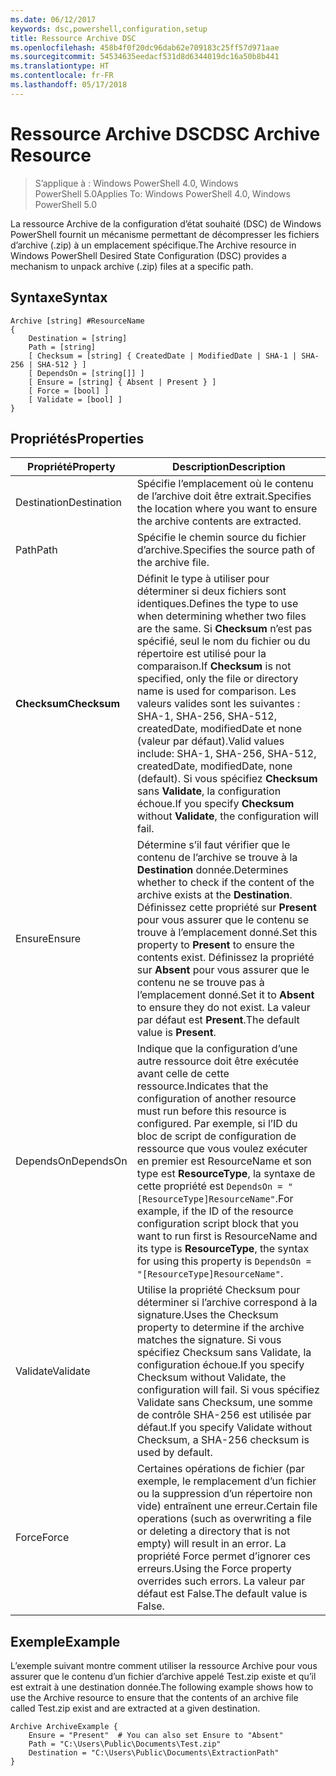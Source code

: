 ```yaml
---
ms.date: 06/12/2017
keywords: dsc,powershell,configuration,setup
title: Ressource Archive DSC
ms.openlocfilehash: 458b4f0f20dc96dab62e709183c25ff57d971aae
ms.sourcegitcommit: 54534635eedacf531d8d6344019dc16a50b8b441
ms.translationtype: HT
ms.contentlocale: fr-FR
ms.lasthandoff: 05/17/2018
---
```

# <a name="dsc-archive-resource"></a><span data-ttu-id="0d6c8-103">Ressource Archive DSC</span><span class="sxs-lookup"><span data-stu-id="0d6c8-103">DSC Archive Resource</span></span>

> <span data-ttu-id="0d6c8-104">S’applique à : Windows PowerShell 4.0, Windows PowerShell 5.0</span><span class="sxs-lookup"><span data-stu-id="0d6c8-104">Applies To: Windows PowerShell 4.0, Windows PowerShell 5.0</span></span>

<span data-ttu-id="0d6c8-105">La ressource Archive de la configuration d’état souhaité (DSC) de Windows PowerShell fournit un mécanisme permettant de décompresser les fichiers d’archive (.zip) à un emplacement spécifique.</span><span class="sxs-lookup"><span data-stu-id="0d6c8-105">The Archive resource in Windows PowerShell Desired State Configuration (DSC) provides a mechanism to unpack archive (.zip) files at a specific path.</span></span>

## <a name="syntax"></a><span data-ttu-id="0d6c8-106">Syntaxe</span><span class="sxs-lookup"><span data-stu-id="0d6c8-106">Syntax</span></span>
```MOF
Archive [string] #ResourceName
{
    Destination = [string]
    Path = [string]
    [ Checksum = [string] { CreatedDate | ModifiedDate | SHA-1 | SHA-256 | SHA-512 } ]
    [ DependsOn = [string[]] ]
    [ Ensure = [string] { Absent | Present } ]
    [ Force = [bool] ]
    [ Validate = [bool] ]
}
```

## <a name="properties"></a><span data-ttu-id="0d6c8-107">Propriétés</span><span class="sxs-lookup"><span data-stu-id="0d6c8-107">Properties</span></span>

|  <span data-ttu-id="0d6c8-108">Propriété</span><span class="sxs-lookup"><span data-stu-id="0d6c8-108">Property</span></span>  |  <span data-ttu-id="0d6c8-109">Description</span><span class="sxs-lookup"><span data-stu-id="0d6c8-109">Description</span></span>   |
|---|---|
| <span data-ttu-id="0d6c8-110">Destination</span><span class="sxs-lookup"><span data-stu-id="0d6c8-110">Destination</span></span>| <span data-ttu-id="0d6c8-111">Spécifie l’emplacement où le contenu de l’archive doit être extrait.</span><span class="sxs-lookup"><span data-stu-id="0d6c8-111">Specifies the location where you want to ensure the archive contents are extracted.</span></span>|
| <span data-ttu-id="0d6c8-112">Path</span><span class="sxs-lookup"><span data-stu-id="0d6c8-112">Path</span></span>| <span data-ttu-id="0d6c8-113">Spécifie le chemin source du fichier d’archive.</span><span class="sxs-lookup"><span data-stu-id="0d6c8-113">Specifies the source path of the archive file.</span></span>|
| <span data-ttu-id="0d6c8-114">__Checksum__</span><span class="sxs-lookup"><span data-stu-id="0d6c8-114">__Checksum__</span></span>| <span data-ttu-id="0d6c8-115">Définit le type à utiliser pour déterminer si deux fichiers sont identiques.</span><span class="sxs-lookup"><span data-stu-id="0d6c8-115">Defines the type to use when determining whether two files are the same.</span></span> <span data-ttu-id="0d6c8-116">Si __Checksum__ n’est pas spécifié, seul le nom du fichier ou du répertoire est utilisé pour la comparaison.</span><span class="sxs-lookup"><span data-stu-id="0d6c8-116">If __Checksum__ is not specified, only the file or directory name is used for comparison.</span></span> <span data-ttu-id="0d6c8-117">Les valeurs valides sont les suivantes : SHA-1, SHA-256, SHA-512, createdDate, modifiedDate et none (valeur par défaut).</span><span class="sxs-lookup"><span data-stu-id="0d6c8-117">Valid values include: SHA-1, SHA-256, SHA-512, createdDate, modifiedDate, none (default).</span></span> <span data-ttu-id="0d6c8-118">Si vous spécifiez __Checksum__ sans __Validate__, la configuration échoue.</span><span class="sxs-lookup"><span data-stu-id="0d6c8-118">If you specify __Checksum__ without __Validate__, the configuration will fail.</span></span>|
| <span data-ttu-id="0d6c8-119">Ensure</span><span class="sxs-lookup"><span data-stu-id="0d6c8-119">Ensure</span></span>| <span data-ttu-id="0d6c8-120">Détermine s’il faut vérifier que le contenu de l’archive se trouve à la __Destination__ donnée.</span><span class="sxs-lookup"><span data-stu-id="0d6c8-120">Determines whether to check if the content of the archive exists at the __Destination__.</span></span> <span data-ttu-id="0d6c8-121">Définissez cette propriété sur __Present__ pour vous assurer que le contenu se trouve à l’emplacement donné.</span><span class="sxs-lookup"><span data-stu-id="0d6c8-121">Set this property to __Present__ to ensure the contents exist.</span></span> <span data-ttu-id="0d6c8-122">Définissez la propriété sur __Absent__ pour vous assurer que le contenu ne se trouve pas à l’emplacement donné.</span><span class="sxs-lookup"><span data-stu-id="0d6c8-122">Set it to __Absent__ to ensure they do not exist.</span></span> <span data-ttu-id="0d6c8-123">La valeur par défaut est __Present__.</span><span class="sxs-lookup"><span data-stu-id="0d6c8-123">The default value is __Present__.</span></span>|
| <span data-ttu-id="0d6c8-124">DependsOn</span><span class="sxs-lookup"><span data-stu-id="0d6c8-124">DependsOn</span></span> | <span data-ttu-id="0d6c8-125">Indique que la configuration d’une autre ressource doit être exécutée avant celle de cette ressource.</span><span class="sxs-lookup"><span data-stu-id="0d6c8-125">Indicates that the configuration of another resource must run before this resource is configured.</span></span> <span data-ttu-id="0d6c8-126">Par exemple, si l’ID du bloc de script de configuration de ressource que vous voulez exécuter en premier est ResourceName et son type est __ResourceType__, la syntaxe de cette propriété est `DependsOn = "[ResourceType]ResourceName"`.</span><span class="sxs-lookup"><span data-stu-id="0d6c8-126">For example, if the ID of the resource configuration script block that you want to run first is ResourceName and its type is __ResourceType__, the syntax for using this property is `DependsOn = "[ResourceType]ResourceName"`.</span></span>|
| <span data-ttu-id="0d6c8-127">Validate</span><span class="sxs-lookup"><span data-stu-id="0d6c8-127">Validate</span></span>| <span data-ttu-id="0d6c8-128">Utilise la propriété Checksum pour déterminer si l’archive correspond à la signature.</span><span class="sxs-lookup"><span data-stu-id="0d6c8-128">Uses the Checksum property to determine if the archive matches the signature.</span></span> <span data-ttu-id="0d6c8-129">Si vous spécifiez Checksum sans Validate, la configuration échoue.</span><span class="sxs-lookup"><span data-stu-id="0d6c8-129">If you specify Checksum without Validate, the configuration will fail.</span></span> <span data-ttu-id="0d6c8-130">Si vous spécifiez Validate sans Checksum, une somme de contrôle SHA-256 est utilisée par défaut.</span><span class="sxs-lookup"><span data-stu-id="0d6c8-130">If you specify Validate without Checksum, a SHA-256 checksum is used by default.</span></span>|
| <span data-ttu-id="0d6c8-131">Force</span><span class="sxs-lookup"><span data-stu-id="0d6c8-131">Force</span></span>| <span data-ttu-id="0d6c8-132">Certaines opérations de fichier (par exemple, le remplacement d’un fichier ou la suppression d’un répertoire non vide) entraînent une erreur.</span><span class="sxs-lookup"><span data-stu-id="0d6c8-132">Certain file operations (such as overwriting a file or deleting a directory that is not empty) will result in an error.</span></span> <span data-ttu-id="0d6c8-133">La propriété Force permet d’ignorer ces erreurs.</span><span class="sxs-lookup"><span data-stu-id="0d6c8-133">Using the Force property overrides such errors.</span></span> <span data-ttu-id="0d6c8-134">La valeur par défaut est False.</span><span class="sxs-lookup"><span data-stu-id="0d6c8-134">The default value is False.</span></span>|

## <a name="example"></a><span data-ttu-id="0d6c8-135">Exemple</span><span class="sxs-lookup"><span data-stu-id="0d6c8-135">Example</span></span>

<span data-ttu-id="0d6c8-136">L’exemple suivant montre comment utiliser la ressource Archive pour vous assurer que le contenu d’un fichier d’archive appelé Test.zip existe et qu’il est extrait à une destination donnée.</span><span class="sxs-lookup"><span data-stu-id="0d6c8-136">The following example shows how to use the Archive resource to ensure that the contents of an archive file called Test.zip exist and are extracted at a given destination.</span></span>

```
Archive ArchiveExample {
    Ensure = "Present"  # You can also set Ensure to "Absent"
    Path = "C:\Users\Public\Documents\Test.zip"
    Destination = "C:\Users\Public\Documents\ExtractionPath"
}
```